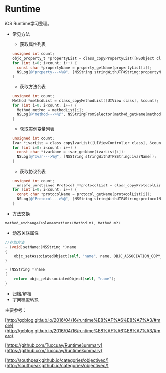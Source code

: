 # Runtime
iOS Runtime学习整理。



- 常见方法

  - 获取属性列表

  ```objective-c
  unsigned int count;
  objc_property_t *propertyList = class_copyPropertyList([NSObject class], &count);
  for (int i=0; i<count; i++) {
  	const char *propertyName = property_getName(propertyList[i]);
  	NSLog(@"property--->%@", [NSString stringWithUTF8String:propertyName]);
  }
  ```

  - 获取方法列表

  ```objective-c
  unsigned int count;
  Method *methodList = class_copyMethodList([UIView class], &count);
  for (int i=0; i<count; i++) {
  	Method method = methodList[i];
  	NSLog(@"method--->%@", NSStringFromSelector(method_getName(method)));
  }
  ```

  - 获取实例变量列表

  ```objective-c
  unsigned int count;
  Ivar *ivarList = class_copyIvarList([UIViewController class], &count);
  for (int i=0; i<count; i++) {
  	const char *ivarName = ivar_getName(ivarList[i]);
  	NSLog(@"Ivar--->%@", [NSString stringWithUTF8String:ivarName]);
  }
  ```

  - 获取协议列表

  ```objective-c
  unsigned int count;
  __unsafe_unretained Protocol **protocolList = class_copyProtocolList([UITableView class], &count);
  for (int i=0; i<count; i++) {
  	const char *protocolName = protocol_getName(protocolList[i]);
  	NSLog(@"Protocol--->%@", [NSString stringWithUTF8String:protocolName]);
  }
  ```


- 方法交换

```c
method_exchangeImplementations(Method m1, Method m2)
```

- 动态关联属性

```objective-c
//存取方法
- (void)setName:(NSString *)name
{
    objc_setAssociatedObject(self, "name", name, OBJC_ASSOCIATION_COPY_NONATOMIC);
}

- (NSString *)name
{
    return objc_getAssociatedObject(self, "name");
}
```

- 归档/解档
- 字典模型转换





主要参考：

[http://gcblog.github.io/2016/04/16/runtime%E8%AF%A6%E8%A7%A3/#more](http://gcblog.github.io/2016/04/16/runtime%E8%AF%A6%E8%A7%A3/#more)

[https://github.com/Tuccuay/RuntimeSummary](https://github.com/Tuccuay/RuntimeSummary)

[http://southpeak.github.io/categories/objectivec/](http://southpeak.github.io/categories/objectivec/)

